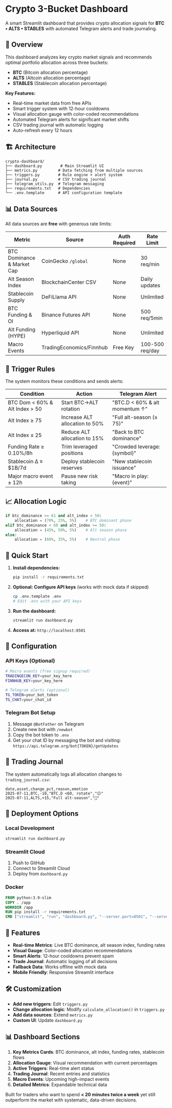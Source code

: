 # Crypto 3-Bucket Dashboard

A smart Streamlit dashboard that provides crypto allocation signals for **BTC • ALTS • STABLES** with automated Telegram alerts and trade journaling.

## 🎯 Overview

This dashboard analyzes key crypto market signals and recommends optimal portfolio allocation across three buckets:
- **BTC** (Bitcoin allocation percentage)
- **ALTS** (Altcoin allocation percentage) 
- **STABLES** (Stablecoin allocation percentage)

**Key Features:**
- Real-time market data from free APIs
- Smart trigger system with 12-hour cooldowns
- Visual allocation gauge with color-coded recommendations
- Automated Telegram alerts for significant market shifts
- CSV trading journal with automatic logging
- Auto-refresh every 12 hours

## 🏗️ Architecture

```
crypto-dashboard/
├── dashboard.py        # Main Streamlit UI
├── metrics.py         # Data fetching from multiple sources
├── triggers.py        # Rule engine + alert system
├── journal.py         # CSV trading journal
├── telegram_utils.py  # Telegram messaging
├── requirements.txt   # Dependencies
└── .env.template      # API configuration template
```

## 📊 Data Sources

All data sources are **free** with generous rate limits:

| **Metric** | **Source** | **Auth Required** | **Rate Limit** |
|------------|------------|-------------------|----------------|
| BTC Dominance & Market Cap | CoinGecko `/global` | None | 30 req/min |
| Alt Season Index | BlockchainCenter CSV | None | Daily updates |
| Stablecoin Supply | DeFiLlama API | None | Unlimited |
| BTC Funding & OI | Binance Futures API | None | 500 req/5min |
| Alt Funding (HYPE) | Hyperliquid API | None | Unlimited |
| Macro Events | TradingEconomics/Finnhub | Free Key | 100-500 req/day |

## 🚨 Trigger Rules

The system monitors these conditions and sends alerts:

| **Condition** | **Action** | **Telegram Alert** |
|---------------|------------|-------------------|
| BTC Dom < 60% & Alt Index > 50 | Start BTC→ALT rotation | "BTC.D < 60% & alt momentum ↑" |
| Alt Index ≥ 75 | Increase ALT allocation to 50% | "Full alt-season (≥ 75)" |
| Alt Index ≤ 25 | Reduce ALT allocation to 15% | "Back to BTC dominance" |
| Funding Rate ≥ 0.10%/8h | Trim leveraged positions | "Crowded leverage: {symbol}" |
| Stablecoin Δ ≥ $1B/7d | Deploy stablecoin reserves | "New stablecoin issuance" |
| Major macro event ± 12h | Pause new risk taking | "Macro in play: {event}" |

## 📈 Allocation Logic

```python
if btc_dominance >= 61 and alt_index < 50:
    allocation = (70%, 25%, 5%)    # BTC dominant phase
elif btc_dominance < 60 and alt_index >= 50:
    allocation = (45%, 50%, 5%)    # Alt season phase
else:
    allocation = (60%, 35%, 5%)    # Neutral phase
```

## 🚀 Quick Start

1. **Install dependencies:**
   ```bash
   pip install -r requirements.txt
   ```

2. **Optional: Configure API keys** (works with mock data if skipped)
   ```bash
   cp .env.template .env
   # Edit .env with your API keys
   ```

3. **Run the dashboard:**
   ```bash
   streamlit run dashboard.py
   ```

4. **Access at:** `http://localhost:8501`

## 🔧 Configuration

### API Keys (Optional)
```bash
# Macro events (free signup required)
TRADINGECON_KEY=your_key_here
FINNHUB_KEY=your_key_here

# Telegram alerts (optional)
TG_TOKEN=your_bot_token
TG_CHAT=your_chat_id
```

### Telegram Bot Setup
1. Message `@BotFather` on Telegram
2. Create new bot with `/newbot`
3. Copy the bot token to `.env`
4. Get your chat ID by messaging the bot and visiting: `https://api.telegram.org/bot{TOKEN}/getUpdates`

## 📝 Trading Journal

The system automatically logs all allocation changes to `trading_journal.csv`:

```csv
date,asset,change_pct,reason,emotion
2025-07-11,BTC,-10,"BTC.D <60, rotate","😐"
2025-07-11,ALTS,+15,"Full alt-season","🚀"
```

## 🔄 Deployment Options

### Local Development
```bash
streamlit run dashboard.py
```

### Streamlit Cloud
1. Push to GitHub
2. Connect to Streamlit Cloud
3. Deploy from `dashboard.py`

### Docker
```dockerfile
FROM python:3.9-slim
COPY . /app
WORKDIR /app
RUN pip install -r requirements.txt
CMD ["streamlit", "run", "dashboard.py", "--server.port=8501", "--server.address=0.0.0.0"]
```

## 📱 Features

- **Real-time Metrics**: Live BTC dominance, alt season index, funding rates
- **Visual Gauge**: Color-coded allocation recommendations
- **Smart Alerts**: 12-hour cooldowns prevent spam
- **Trade Journal**: Automatic logging of all decisions
- **Fallback Data**: Works offline with mock data
- **Mobile Friendly**: Responsive Streamlit interface

## 🛠️ Customization

- **Add new triggers**: Edit `triggers.py`
- **Change allocation logic**: Modify `calculate_allocation()` in `triggers.py`
- **Add data sources**: Extend `metrics.py`
- **Custom UI**: Update `dashboard.py`

## 📊 Dashboard Sections

1. **Key Metrics Cards**: BTC dominance, alt index, funding rates, stablecoin flows
2. **Allocation Gauge**: Visual recommendation with current percentages
3. **Active Triggers**: Real-time alert status
4. **Trading Journal**: Recent entries and statistics
5. **Macro Events**: Upcoming high-impact events
6. **Detailed Metrics**: Expandable technical data

Built for traders who want to spend **< 20 minutes twice a week** yet still outperform the market with systematic, data-driven decisions.